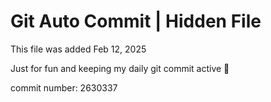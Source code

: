 # Git Auto Commit | Hidden File

This file was added Feb 12, 2025

Just for fun and keeping my daily git commit active 🤪

commit number: 2630337
